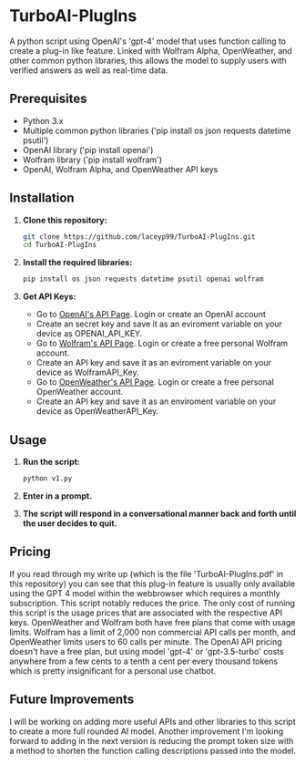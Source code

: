 # TurboAI-PlugIns
A python script using OpenAI's 'gpt-4' model that uses function calling to create a plug-in like feature. Linked with Wolfram Alpha, OpenWeather, and other common python libraries, this allows the model to supply users with verified answers as well as real-time data.

## Prerequisites

- Python 3.x
- Multiple common python libraries ('pip install os json requests datetime psutil')
- OpenAI library ('pip install openai')
- Wolfram library ('pip install wolfram')
- OpenAI, Wolfram Alpha, and OpenWeather API keys

## Installation

1. **Clone this repository:**

    ```bash
    git clone https://github.com/laceyp99/TurboAI-PlugIns.git
    cd TurboAI-PlugIns
    ```

2. **Install the required libraries:**

    ```bash
    pip install os json requests datetime psutil openai wolfram
    ```

3. **Get API Keys:**

    - Go to [OpenAI's API Page](https://platform.openai.com/account/api-keys). Login or create an OpenAI account
    - Create an secret key and save it as an eviroment variable on your device as OPENAI_API_KEY.
    - Go to [Wolfram's API Page](https://developer.wolframalpha.com/access). Login or create a free personal Wolfram account.
    - Create an API key and save it as an eviroment variable on your device as WolframAPI_Key.
    - Go to [OpenWeather's API Page](https://home.openweathermap.org/api_keys). Login or create a free personal OpenWeather account.
    - Create an API key and save it as an enviroment variable on your device as OpenWeatherAPI_Key.

## Usage

1. **Run the script:**

    ```bash
    python v1.py
    ```

2. **Enter in a prompt.**

3. **The script will respond in a conversational manner back and forth until the user decides to quit.**

## Pricing

If you read through my write up (which is the file 'TurboAI-PlugIns.pdf' in this repository) you can see that this plug-in feature is usually only available using the GPT 4 model within the webbrowser which requires a monthly subscription. This script notably reduces the price. The only cost of running this script is the usage prices that are associated with the respective API keys. OpenWeather and Wolfram both have free plans that come with usage limits. Wolfram has a limit of 2,000 non commercial API calls per month, and OpenWeather limits users to 60 calls per minute. The OpenAI API pricing doesn't have a free plan, but using model 'gpt-4' or 'gpt-3.5-turbo' costs anywhere from a few cents to a tenth a cent per every thousand tokens which is pretty insignificant for a personal use chatbot.

## Future Improvements

I will be working on adding more useful APIs and other libraries to this script to create a more full rounded AI model. Another improvement I'm looking forward to adding in the next version is reducing the prompt token size with a method to shorten the function calling descriptions passed into the model.
